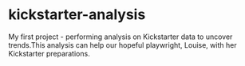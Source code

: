 # kickstarter-analysis
My first project - performing analysis on Kickstarter data to uncover trends.This analysis can help our hopeful playwright, Louise, with her Kickstarter preparations. 

